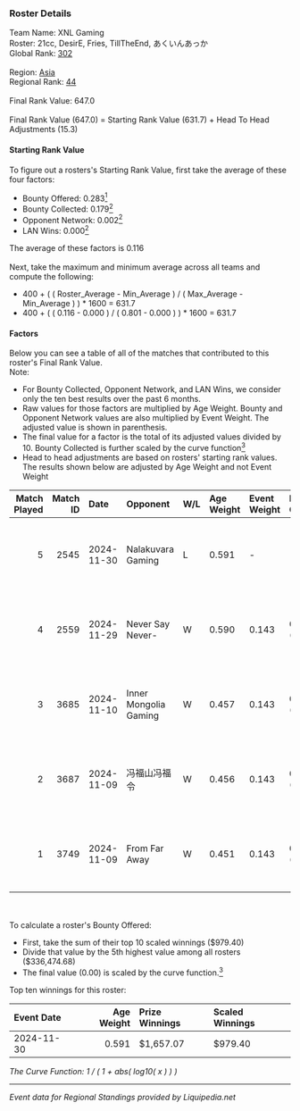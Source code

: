 ### Roster Details<br />
Team Name: XNL Gaming<br />
Roster: 21cc, DesirE, Fries, TillTheEnd, あくいんあっか<br />
Global Rank: [302](../standings_global.md)<br />
<br />
Region: [Asia]( ../standings_asia.md)<br />
Regional Rank: [44]( ../standings_asia.md)<br />
<br />
Final Rank Value:  647.0<br />
<br />
Final Rank Value (647.0) = Starting Rank Value (631.7) + Head To Head Adjustments (15.3)<br />

#### Starting Rank Value<br />
To figure out a rosters's Starting Rank Value, first take the average of these four factors:<br />
- Bounty Offered: 0.283[<sup>1</sup>](#table2)
- Bounty Collected: 0.179[<sup>2</sup>](#table1)
- Opponent Network: 0.002[<sup>2</sup>](#table1)
- LAN Wins: 0.000[<sup>2</sup>](#table1)

The average of these factors is 0.116<br />
<br />
Next, take the maximum and minimum average across all teams and compute the following:<br />
- 400 + ( ( Roster_Average - Min_Average ) / ( Max_Average - Min_Average ) ) * 1600 = 631.7
- 400 + ( ( 0.116 - 0.000 ) / ( 0.801 - 0.000 ) ) * 1600 = 631.7


#### Factors<br />
Below you can see a table of all of the matches that contributed to this roster's Final Rank Value.<br />
Note:<br />

- For Bounty Collected, Opponent Network, and LAN Wins, we consider only the ten best results over the past 6 months.
- Raw values for those factors are multiplied by Age Weight. Bounty and Opponent Network values are also multiplied by Event Weight. The adjusted value is shown in parenthesis.
- The final value for a factor is the total of its adjusted values divided by 10. Bounty Collected is further scaled by the curve function[<sup>3</sup>](#curveFunction)
- Head to head adjustments are based on rosters' starting rank values. The results shown below are adjusted by Age Weight and not Event Weight
<span id="table1"></span><br />


| Match Played | Match ID | Date       | Opponent              | W/L | Age Weight | Event Weight | Bounty Collected | Opponent Network | LAN Wins  | H2H Adj. | Roster                                   |
| -: | -: | :- | :- | :- | :- | :- | :- | :- | :- | -: | :- |
|            5 |     2545 | 2024-11-30 | Nalakuvara Gaming     | L   | 0.591      | -            | -                | -                | -         |   -12.55 | 21cc, DesirE, Fries, TillTheEnd, あくいんあっか |
|            4 |     2559 | 2024-11-29 | Never Say Never-      | W   | 0.590      | 0.143        | 0.002 (0.000)    | 0.120 (0.010)    | 0 (0.000) |     8.40 | 21cc, DesirE, Fries, TillTheEnd, あくいんあっか |
|            3 |     3685 | 2024-11-10 | Inner Mongolia Gaming | W   | 0.457      | 0.143        | 0.001 (0.000)    | 0.063 (0.004)    | 0 (0.000) |     7.01 | 21cc, DesirE, Fries, TillTheEnd, あくいんあっか |
|            2 |     3687 | 2024-11-09 | 冯福山冯福令                | W   | 0.456      | 0.143        | 0.000 (0.000)    | 0.042 (0.003)    | 0 (0.000) |     6.36 | 21cc, DesirE, Fries, TillTheEnd, あくいんあっか |
|            1 |     3749 | 2024-11-09 | From Far Away         | W   | 0.451      | 0.143        | 0.000 (0.000)    | 0.021 (0.001)    | 0 (0.000) |     6.04 | 21cc, DesirE, Fries, TillTheEnd, あくいんあっか |

<br />
<span id="table2"></span><br />
To calculate a roster's Bounty Offered:<br />

- First, take the sum of their top 10 scaled winnings ($979.40)
- Divide that value by the 5th highest value among all rosters ($336,474.68)
- The final value (0.00) is scaled by the curve function.[<sup>3</sup>](#curveFunction)

Top ten winnings for this roster:<br />

| Event Date | Age Weight | Prize Winnings | Scaled Winnings |
| :- | -: | :- | :- |
| 2024-11-30 |      0.591 | $1,657.07      | $979.40         |


<span id="curveFunction"></span>_The Curve Function: 1 / ( 1 + abs( log10( x ) ) )_<br />

---
_Event data for Regional Standings provided by Liquipedia.net_<br />
